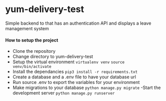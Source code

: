 # yum-delivery-test
Simple backend to that has an authentication API and displays a leave management system

#### How to setup the project
- Clone the repository 
- Change directory to yum-delivery-test
- Setup the virtual environment
`virtualenv venv`
`source venv/bin/activate`
- Install the dependancies
`pip3 install -r requirements.txt`
- Create a database and a .env file to have your database url
- Run source .env to export the variables for your environment
- Make migrations to your database
`python manage.py migrate`
-Start the development server
`python manage.py runserver`
